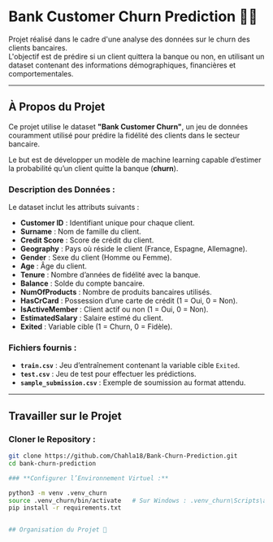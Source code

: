 # Bank Customer Churn Prediction 🏦💡

Projet réalisé dans le cadre d'une analyse des données sur le churn des clients bancaires.  
L'objectif est de prédire si un client quittera la banque ou non, en utilisant un dataset contenant des informations démographiques, financières et comportementales.

---

## À Propos du Projet

Ce projet utilise le dataset **"Bank Customer Churn"**, un jeu de données couramment utilisé pour prédire la fidélité des clients dans le secteur bancaire.  

Le but est de développer un modèle de machine learning capable d’estimer la probabilité qu’un client quitte la banque (**churn**).

### **Description des Données :**

Le dataset inclut les attributs suivants :  

- **Customer ID** : Identifiant unique pour chaque client.  
- **Surname** : Nom de famille du client.  
- **Credit Score** : Score de crédit du client.  
- **Geography** : Pays où réside le client (France, Espagne, Allemagne).  
- **Gender** : Sexe du client (Homme ou Femme).  
- **Age** : Âge du client.  
- **Tenure** : Nombre d’années de fidélité avec la banque.  
- **Balance** : Solde du compte bancaire.  
- **NumOfProducts** : Nombre de produits bancaires utilisés.  
- **HasCrCard** : Possession d’une carte de crédit (1 = Oui, 0 = Non).  
- **IsActiveMember** : Client actif ou non (1 = Oui, 0 = Non).  
- **EstimatedSalary** : Salaire estimé du client.  
- **Exited** : Variable cible (1 = Churn, 0 = Fidèle).  

### **Fichiers fournis :**

- **`train.csv`** : Jeu d’entraînement contenant la variable cible `Exited`.  
- **`test.csv`** : Jeu de test pour effectuer les prédictions.  
- **`sample_submission.csv`** : Exemple de soumission au format attendu.  

---

## Travailler sur le Projet

### **Cloner le Repository :**

```bash
git clone https://github.com/Chahla18/Bank-Churn-Prediction.git
cd bank-churn-prediction

### **Configurer l’Environnement Virtuel :**

python3 -m venv .venv_churn
source .venv_churn/bin/activate   # Sur Windows : .venv_churn\Scripts\activate
pip install -r requirements.txt


## Organisation du Projet 📁
